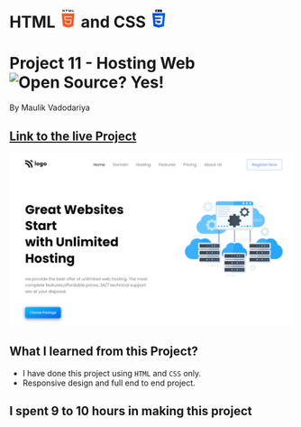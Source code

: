 # HTML ![](./readme-images/html-5-img.png) and CSS ![](./readme-images/css-3-img.png)

# Project 11 - Hosting Web ![Open Source? Yes!](https://badgen.net/badge/Open%20Source%20%3F/Yes%21/blue?icon=github)

By Maulik Vadodariya

## [Link to the live Project](https://hosting-web.netlify.app/)

![Completed Website](./readme-images/ScreenShot-20221115202136.png)

## What I learned from this Project?

- I have done this project using `HTML` and `CSS` only.
- Responsive design and full end to end project.

## I spent 9 to 10 hours in making this project

